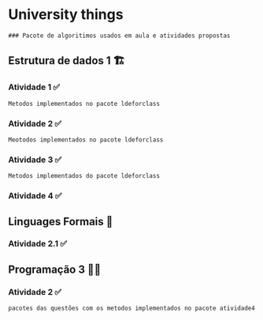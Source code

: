 # University things
    ### Pacote de algoritimos usados em aula e atividades propostas 

## Estrutura de dados 1 🏗️
### Atividade 1 ✅
    Metodos implementados no pacote ldeforclass
### Atividade 2 ✅
    Meotodos implementados no pacote ldeforclass
### Atividade 3 ✅
    Metodos implementados do pacote ldeforclass
### Atividade 4 ✅

## Linguages Formais 📔

### Atividade 2.1 ✅

## Programação 3 🧑‍💻

### Atividade 2 ✅
    pacotes das questões com os metodos implementados no pacote atividade4 

